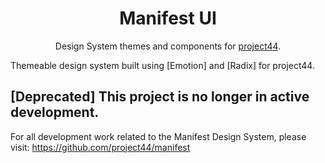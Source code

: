 <h1 align="center">Manifest UI</h1>

<p align="center">Design System themes and components for <a href="https://www.project44.com/">project44</a>.</p>

Themeable design system built using [Emotion] and [Radix] for project44.

## [Deprecated] This project is no longer in active development. 

For all development work related to the Manifest Design System, please visit: https://github.com/project44/manifest
